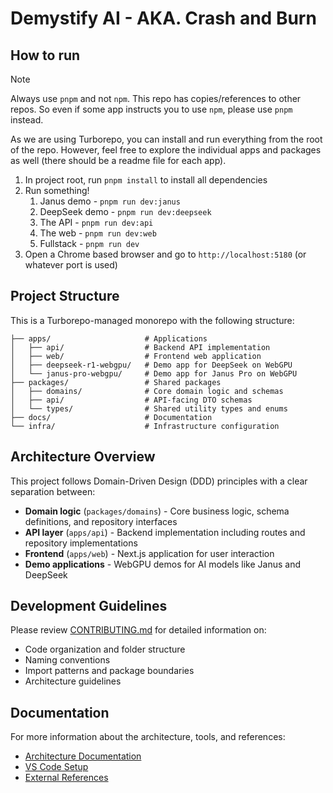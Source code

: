 # Demystify AI - AKA. Crash and Burn

## How to run

> [!NOTE]
> Always use `pnpm` and not `npm`. This repo has copies/references to other repos. So even if some app instructs you to use `npm`, please use `pnpm` instead.

As we are using Turborepo, you can install and run everything from the root of the repo. However, feel free to explore the individual apps and packages as well (there should be a readme file for each app).

1. In project root, run `pnpm install` to install all dependencies
2. Run something!
   1. Janus demo - `pnpm run dev:janus`
   2. DeepSeek demo - `pnpm run dev:deepseek`
   3. The API - `pnpm run dev:api`
   4. The web - `pnpm run dev:web`
   5. Fullstack - `pnpm run dev`
3. Open a Chrome based browser and go to `http://localhost:5180` (or whatever port is used)

## Project Structure

This is a Turborepo-managed monorepo with the following structure:

```
├── apps/                     # Applications
│   ├── api/                  # Backend API implementation
│   ├── web/                  # Frontend web application
│   ├── deepseek-r1-webgpu/   # Demo app for DeepSeek on WebGPU
│   └── janus-pro-webgpu/     # Demo app for Janus Pro on WebGPU
├── packages/                 # Shared packages
│   ├── domains/              # Core domain logic and schemas
│   ├── api/                  # API-facing DTO schemas
│   └── types/                # Shared utility types and enums
├── docs/                     # Documentation
└── infra/                    # Infrastructure configuration
```

## Architecture Overview

This project follows Domain-Driven Design (DDD) principles with a clear separation between:

- **Domain logic** (`packages/domains`) - Core business logic, schema definitions, and repository interfaces
- **API layer** (`apps/api`) - Backend implementation including routes and repository implementations
- **Frontend** (`apps/web`) - Next.js application for user interaction
- **Demo applications** - WebGPU demos for AI models like Janus and DeepSeek

## Development Guidelines

Please review [CONTRIBUTING.md](./CONTRIBUTING.md) for detailed information on:

- Code organization and folder structure
- Naming conventions
- Import patterns and package boundaries
- Architecture guidelines

## Documentation

For more information about the architecture, tools, and references:

- [Architecture Documentation](./docs/architecture.md)
- [VS Code Setup](./docs/vs-code.md)
- [External References](./docs/references.md)
